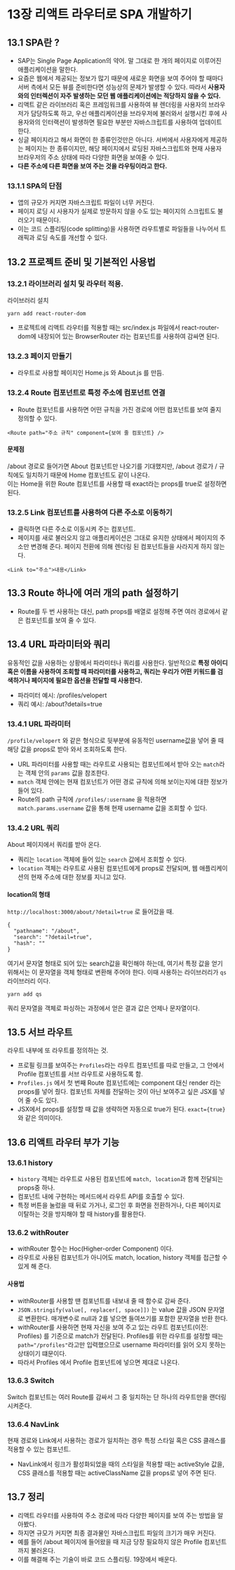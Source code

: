 # 13장 리액트 라우터로 SPA 개발하기

## 13.1 SPA란 ?

- SAP는 Single Page Application의 약어. 말 그대로 한 개의 페이지로 이루어진 애플리케이션을 말한다.
- 요즘은 웹에서 제공되는 정보가 많기 때문에 새로운 화면을 보여 주어야 할 때마다 서버 측에서 모든 뷰를 준비한다면 성능상의 문제가 발생할 수 있다. 따라서 **사용자와의 인터렉션이 자주 발생하는 모던 웹 애플리케이션에는 적당하지 않을 수 있다.**
- 리액트 같은 라이브러리 혹은 프레임워크를 사용하여 뷰 렌더링을 사용자의 브라우저가 담당하도록 하고, 우선 애플리케이션을 브라우저에 불러와서 실행시킨 후에 사용자와의 인터랙션이 발생하면 필요한 부분만 자바스크립트를 사용하여 업데이트 한다.
- 싱글 페이지라고 해서 화면이 한 종류인것만은 아니다. 서버에서 사용자에게 제공하는 페이지는 한 종류이지만, 해당 페이지에서 로딩된 자바스크립트와 현재 사용자 브라우저의 주소 상태에 따라 다양한 화면을 보여줄 수 있다.
- **다른 주소에 다른 화면을 보여 주는 것을 라우팅이라고 한다.**

### 13.1.1 SPA의 단점

- 앱의 규모가 커지면 자바스크립트 파일이 너무 커진다.
- 페이지 로딩 시 사용자가 실제로 방문하지 않을 수도 있는 페이지의 스크립트도 불러오기 때문이다.
- 이는 코드 스플리팅(code splitting)을 사용하면 라우트별로 파일들을 나누어서 트래픽과 로딩 속도를 개선할 수 있다.

## 13.2 프로젝트 준비 및 기본적인 사용법

### 13.2.1 라이브러리 설치 및 라우터 적용.

라이브러리 설치

```
yarn add react-router-dom
```

- 프로젝트에 리액트 라우터를 적용할 때는 src/index.js 파일에서 react-router-dom에 내장되어 있는 BrowserRouter 라는 컴포넌트를 사용하여 감싸면 된다.

### 13.2.3 페이지 만들기

- 라우트로 사용할 페이지인 Home.js 와 About.js 를 만듬.

### 13.2.4 Route 컴포넌트로 특정 주소에 컴포넌트 연결

- Route 컴포넌트를 사용하면 어떤 규칙을 가진 경로에 어떤 컴포넌트를 보여 줄지 정의할 수 있다.

```
<Route path="주소 규칙" component={보여 줄 컴포넌트} />
```

#### 문제점

/about 경로로 들어가면 About 컴포넌트만 나오기를 기대했지만, /about 경로가 / 규칙에도 일치하기 때문에 Home 컴포넌트도 같이 나온다.<br />
이는 Home을 위한 Route 컴포넌트를 사용할 때 exact라는 props를 true로 설정하면 된다.

### 13.2.5 Link 컴포넌트를 사용하여 다른 주소로 이동하기

- 클릭하면 다른 주소로 이동시켜 주는 컴포넌트.
- 페이지를 새로 불러오지 않고 애플리케이션은 그대로 유지한 상태에서 페이지의 주소만 변경해 준다. 페이지 전환에 의해 렌더링 된 컴포넌트들을 사라지게 하지 않는다.

```
<Link to="주소">내용</Link>
```

## 13.3 Route 하나에 여러 개의 path 설정하기

- Route를 두 번 사용하는 대신, path props를 배열로 설정해 주면 여러 경로에서 같은 컴포넌트를 보여 줄 수 있다.

## 13.4 URL 파라미터와 쿼리

유동적인 값을 사용하는 상황에서 파라미터나 쿼리를 사용한다. 일반적으로 **특정 아이디 혹은 이름을 사용하여 조회할 때 파라미터를 사용하고, 쿼리는 우리가 어떤 키워드를 검색하거나 페이지에 필요한 옵션을 전달할 때 사용한다.**

- 파라미터 예시: /profiles/velopert
- 쿼리 예시: /about?details=true

### 13.4.1 URL 파라미터

`/profile/velopert` 와 같은 형식으로 뒷부분에 유동적인 username값을 넣어 줄 때 해당 값을 props로 받아 와서 조회하도록 한다.

- URL 파라미터를 사용할 때는 라우트로 사용되는 컴포넌트에서 받아 오는 `match`라는 객체 안의 `params` 값을 참조한다.
- `match` 객체 안에는 현재 컴포넌트가 어떤 경로 규칙에 의해 보이는지에 대한 정보가 들어 있다.
- Route의 path 규칙에 `/profiles/:username` 을 적용하면 `match.params.username` 값을 통해 현재 username 값을 조회할 수 있다.

### 13.4.2 URL 쿼리

About 페이지에서 쿼리를 받아 온다.

- 쿼리는 `location` 객체에 들어 있는 `search` 값에서 조회할 수 있다.
- `location` 객체는 라우트로 사용된 컴포넌트에게 props로 전달되며, 웹 애플리케이션의 현재 주소에 대한 정보를 지니고 있다.

#### location의 형태

`http://localhost:3000/about/?detail=true` 로 들어갔을 때.

```
{
  "pathname": "/about",
  "search": "?detail=true",
  "hash": ""
}
```

여기서 문자열 형태로 되어 있는 search값을 확인해야 하는데, 여기서 특정 값을 얻기 위해서는 이 문자열을 객체 형태로 변환해 주어야 한다. 이때 사용하는 라이브러리가 `qs` 라이브러리 이다.

```
yarn add qs
```

쿼리 문자열을 객체로 파싱하는 과정에서 얻은 결과 값은 언제나 문자열이다.

## 13.5 서브 라우트

라우트 내부에 또 라우트를 정의하는 것.<br />

- 프로필 링크를 보여주는 `Profiles`라는 라우트 컴포넌트를 따로 만들고, 그 안에서 Profile 컴포넌트를 서브 라우트로 사용하도록 함.
- `Profiles.js` 에서 첫 번째 Route 컴포넌트에는 component 대신 render 라는 props를 넣어 줬다. 컴포넌트 자체를 전달하는 것이 아닌 보여주고 싶은 JSX를 넣어 줄 수도 있다.
- JSX에서 props를 설정할 때 값을 생략하면 자동으로 true가 된다. `exact={true}`와 같은 의미이다.

## 13.6 리액트 라우터 부가 기능

### 13.6.1 history

- `history` 객체는 라우트로 사용된 컴포넌트에 `match, location`과 함께 전달되는 props중 하나.
- 컴포넌트 내에 구현하는 메서드에서 라우트 API를 호출할 수 있다.
- 특정 버튼을 눌렀을 때 뒤로 가거나, 로그인 후 화면을 전환하거나, 다른 페이지로 이탈하는 것을 방지해야 할 때 history를 활용한다.

### 13.6.2 withRouter

- withRouter 함수는 Hoc(Higher-order Component) 이다.
- 라우트로 사용된 컴포넌트가 아니어도 match, location, history 객체를 접근할 수 있게 해 준다.

#### 사용법

- withRouter를 사용할 땐 컴포넌트를 내보내 줄 때 함수로 감싸 준다.
- `JSON.stringify(value[, replacer[, space]])` 는 value 값을 JSON 문자열로 변환한다. 매개변수로 null과 2를 넣으면 들여쓰기를 포함한 문자열을 반환 한다.
- withRouter를 사용하면 현재 자신을 보여 주고 있는 라우트 컴포넌트(이전: Profiles) 를 기준으로 match가 전달된다. Profiles를 위한 라우트를 설정할 때는 `path="/profiles"`라고만 입력했으므로 username 파라미터를 읽어 오지 못하는 상태이기 떄문이다.
- 따라서 Profiles 에서 Profile 컴포넌트에 넣으면 제대로 나온다.

### 13.6.3 Switch

Switch 컴포넌트는 여러 Route를 감싸서 그 중 일치하는 단 하나의 라우트만을 랜더링 시켜준다.<br />

### 13.6.4 NavLink

현재 경로와 Link에서 사용하는 경로가 일치하는 경우 특정 스타일 혹은 CSS 클래스를 적용할 수 있는 컴포넌트.<br />

- NavLink에서 링크가 활성화되었을 때의 스타일을 적용할 때는 activeStyle 값을, CSS 클래스를 적용할 때는 activeClassName 값을 props로 넣어 주면 된다.

## 13.7 정리

- 리액트 라우터를 사용하여 주소 경로에 따라 다양한 페이지를 보여 주는 방법을 알아봤다.
- 하지면 규모가 커지면 최종 결과물인 자바스크립트 파일의 크기가 매우 커진다.
- 예를 들어 /about 페이지에 들어왔을 때 지금 당장 필요하지 않은 Profile 컴포넌트까지 불러온다.
- 이를 해결해 주는 기술이 바로 코드 스플리팅. 19장에서 배운다.
